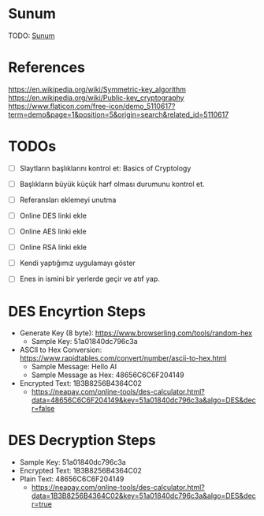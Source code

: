 
# Sunum
TODO: [Sunum](presentation.pdf)


# References
https://en.wikipedia.org/wiki/Symmetric-key_algorithm
https://en.wikipedia.org/wiki/Public-key_cryptography
https://www.flaticon.com/free-icon/demo_5110617?term=demo&page=1&position=5&origin=search&related_id=5110617


# TODOs
- [ ] Slaytların başlıklarını kontrol et: Basics of Cryptology
- [ ] Başlıkların büyük küçük harf olması durumunu kontrol et.
- [ ] Referansları eklemeyi unutma
- [ ] Online DES linki ekle
- [ ] Online AES linki ekle
- [ ] Online RSA linki ekle
- [ ] Kendi yaptığımız uygulamayı göster
- [ ] Enes in ismini bir yerlerde geçir ve atıf yap.


# DES Encyrtion Steps

* Generate Key (8 byte): https://www.browserling.com/tools/random-hex
    * Sample Key: 51a01840dc796c3a
* ASCII to Hex Conversion: https://www.rapidtables.com/convert/number/ascii-to-hex.html
    * Sample Message: Hello AI
    * Sample Message as Hex: 48656C6C6F204149
* Encrypted Text: 1B3B8256B4364C02
    * https://neapay.com/online-tools/des-calculator.html?data=48656C6C6F204149&key=51a01840dc796c3a&algo=DES&decr=false


# DES Decryption Steps

* Sample Key: 51a01840dc796c3a
* Encrypted Text: 1B3B8256B4364C02
* Plain Text: 48656C6C6F204149
    * https://neapay.com/online-tools/des-calculator.html?data=1B3B8256B4364C02&key=51a01840dc796c3a&algo=DES&decr=true
